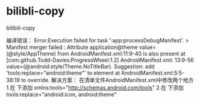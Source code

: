 # bilibli-copy
bilibili-copy


 编译错误：
 Error:Execution failed for task ':app:processDebugManifest'. > Manifest merger failed :
 Attribute application@theme value=(@style/AppTheme) from AndroidManifest.xml:11:9-40
 is also present at [com.github.Todd-Davies:ProgressWheel:1.2] AndroidManifest.xml:
 13:9-56 value=(@android:style/Theme.NoTitleBar).
 Suggestion: add 'tools:replace="android:theme"' to <application> element
 at AndroidManifest.xml:5:5-38:19 to override.
 解决方案：
 在清单文件AndroidManifest.xml中修改两个地方
 1.在<manifest> 下添加  xmlns:tools="http://schemas.android.com/tools"
 2.在<application> 下添加tools:replace="android:icon, android:theme"
